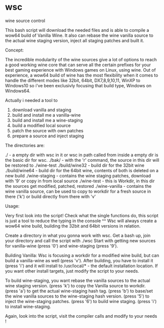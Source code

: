 # wsc
wine source control

This bash script will download the needed files and is able to compile a wow64 build of Vanilla Wine.
It also can rebase the wine vanilla source to the actual wine staging version, inject all staging patches and built it.

Concept:

The incredible modularity of the wine sources give a lot of options to reach a good working wine core that can serve all the certain prefixes for your best gaming experience with Windows games on Linux, using wine.
Out of experience, a wow64 build of wine has the most flexibility when it comes to handle the different modes like 32bit, 64bit, DX7,8,9,10,11, WinXP to Windows10 so i've been exclusivly focusing that build type, Windows on Windows64.

Actually i needed a tool to
1. download vanilla and staging
2. build and install me a vanilla-wine
3. build and install me a wine-staging
4. build a modified local source
5. patch the source with own patches
6. prepare a source and inject staging

The directories are:

./              - a empty dir with wsc in it or wsc in path called from inside a empty dir is the basic dir for wsc.
./bak/          - with the 'r' command, the source in this dir will be restored to ./wine-test
./build/wine32  - build dir for the 32bit wine
./build/wine64  - build dir for the 64bit wine, contents of both is deleted on a new build
./wine-staging  - contains the wine staging patches, download with '9' or copy in from local source
./wine-test     - this is Workdir, in this dir the sources get modified, patched, restored
./wine-vanilla  - contains the wine vanilla source, can be used to copy to workdir for a fresh source in there ('k') or 
                  build directly from there with 'v'

Usage:

Very first look into the script!
Check what the single functions do, this script is just a tool to reduce the typing in the console ^^
Wsc will always create a wow64 wine build, building the 32bit and 64bit versions in relation.

Create a directory in what you gonna work with wsc.
Get a bash up, join your directory and call the script with ./wsc
Start with getting new sources for vanilla-wine (press '0') and wine-staging (press '9').

Building Vanilla:
Wsc is focusing a workdir for a modified wine build, but can build a vanilla-wine as well (press 'v').
After building, you have to install it (press 'i') and it will install to /usr/local/* - the default installation location.
If you want other install targets, just modify the script to your needs.

To build wine-staging, you want rebase the vanilla sources to the actual wine staging version.
(press 'k') to copy the Vanilla source to workdir.
(press 'a') to get the actual wine-staging hash tag.
(press 'b') to base/set the wine vanilla sources to the wine-staging hash version.
(press '5') to inject the wine-staging patches.
(press '6') to build wine staging.
(press 'i') to install wine-staging.

Again, look into the script, visit the compiler calls and modify to your needs !

